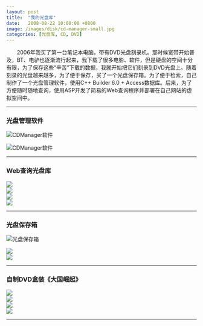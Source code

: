 ```yaml
---
layout: post
title:  "我的光盘库"
date:   2008-08-22 10:00:00 +0800
image: /images/disk/cd-manager-small.jpg
categories: [光盘库, CD, DVD]
---
```


　　2006年我买了第一台笔记本电脑，带有DVD光盘刻录机。那时候宽带开始普及，BT、电驴也逐渐流行起来，我下载了很多电影、软件，但是硬盘的空间十分有限，为了保存这些“辛苦”下载的数据，我就开始把它们刻录到DVD光盘上。随着刻录的光盘越来越多，为了便于保存，买了一个光盘保存箱。为了便于检索，自己制作了一个光盘管理软件，使用C++ Builder 6.0 + Access数据库。后来，为了方便随时随地查询，使用ASP开发了简易的Web查询程序并部署在自己网站的虚拟空间中。

------

<h3>光盘管理软件</h3>

![CDManager软件]({{site.baseurl}}/images/disk/CDManager-1.jpg)

![CDManager软件]({{site.baseurl}}/images/disk/CDManager-2.jpg)

------

<h3>Web查询光盘库</h3>

<div class="row">
    <div class="col-md-3">
        <a href="{{site.baseurl}}/images/disk/CDManager-Web-1.jpg" target="_blank">
            <img class="thumbnail" src="{{site.baseurl}}/images/disk/CDManager-Web-1_s.jpg">
        </a>
    </div>
    <div class="col-md-3">
        <a href="{{site.baseurl}}/images/disk/CDManager-Web-2.jpg" target="_blank">
            <img class="thumbnail" src="{{site.baseurl}}/images/disk/CDManager-Web-2_s.jpg">
        </a>
    </div>
    <div class="col-md-3">
        <a href="{{site.baseurl}}/images/disk/CDManager-Web-3.jpg" target="_blank">
            <img class="thumbnail" src="{{site.baseurl}}/images/disk/CDManager-Web-3_s.jpg">
        </a>
    </div>
    <div class="col-md-3">
        <a href="{{site.baseurl}}/images/disk/CDManager-Web-4.jpg" target="_blank">
            <img class="thumbnail" src="{{site.baseurl}}/images/disk/CDManager-Web-4_s.jpg">
        </a>
    </div>
</div>

------

<h3>光盘保存箱</h3>

![光盘保存箱]({{site.baseurl}}/images/disk/光盘保存箱-1.jpg)

<div class="row">
    <div class="col-md-6">
        <a href="{{site.baseurl}}/images/disk/光盘保存箱-2.jpg" target="_blank">
            <img class="thumbnail" src="{{site.baseurl}}/images/disk/光盘保存箱-2_s.jpg">
        </a>
    </div>
    <div class="col-md-6">
        <a href="{{site.baseurl}}/images/disk/光盘保存箱-3.jpg" target="_blank">
            <img class="thumbnail" src="{{site.baseurl}}/images/disk/光盘保存箱-3_s.jpg">
        </a>
    </div>
</div>

------

<h3>自制DVD盒装《大国崛起》</h3>

<div class="row">
    <div class="col-md-3">
        <a href="{{site.baseurl}}/images/disk/《大国崛起》自制DVD盒装封面.jpg" target="_blank">
            <img class="thumbnail" src="{{site.baseurl}}/images/disk/《大国崛起》自制DVD盒装封面_s.jpg">
        </a>
    </div>
    <div class="col-md-3">
        <a href="{{site.baseurl}}/images/disk/《大国崛起》自制DVD盒装封底.jpg" target="_blank">
            <img class="thumbnail" src="{{site.baseurl}}/images/disk/《大国崛起》自制DVD盒装封底_s.jpg">
        </a>
    </div>
    <div class="col-md-3">
        <a href="{{site.baseurl}}/images/disk/《大国崛起》自制DVD盒装1-6.jpg" target="_blank">
            <img class="thumbnail" src="{{site.baseurl}}/images/disk/《大国崛起》自制DVD盒装1-6_s.jpg">
        </a>
    </div>
    <div class="col-md-3">
        <a href="{{site.baseurl}}/images/disk/《大国崛起》自制DVD盒装7-12.jpg" target="_blank">
            <img class="thumbnail" src="{{site.baseurl}}/images/disk/《大国崛起》自制DVD盒装7-12_s.jpg">
        </a>
    </div>
</div>

------